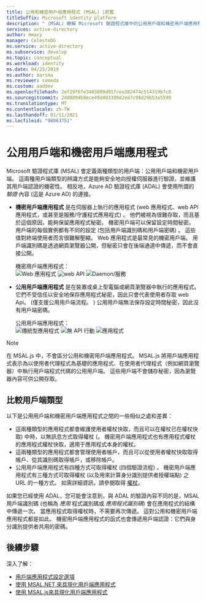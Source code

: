 ```yaml
---
title: 公用和機密用戶端應用程式 (MSAL) |蔚藍
titleSuffix: Microsoft identity platform
description: " (MSAL) 瞭解 Microsoft 驗證程式庫中的公用用戶端和機密用戶端應用程式。"
services: active-directory
author: mmacy
manager: CelesteDG
ms.service: active-directory
ms.subservice: develop
ms.topic: conceptual
ms.workload: identity
ms.date: 04/25/2019
ms.author: marsma
ms.reviewer: saeeda
ms.custom: aaddev
ms.openlocfilehash: 2ef29f6fe3403809d01fcea382474c514319b7c0
ms.sourcegitcommit: 2488894b8ece49d493399d2ed7c98d29b53a5599
ms.translationtype: MT
ms.contentlocale: zh-TW
ms.lasthandoff: 01/11/2021
ms.locfileid: "98063751"
---
```

# <a name="public-client-and-confidential-client-applications"></a>公用用戶端和機密用戶端應用程式
Microsoft 驗證程式庫 (MSAL) 會定義兩種類型的用戶端：公用用戶端和機密用戶端。 這兩種用戶端類型的辨識方式是能夠安全地向授權伺服器進行驗證，並維護其用戶端認證的機密性。 相反地，Azure AD 驗證程式庫 (ADAL) 會使用所謂的 *驗證* 內容 (這是 Azure AD) 的連接。

- **機密用戶端應用程式** 是在伺服器上執行的應用程式 (web 應用程式、web API 應用程式，或甚至是服務/守護程式應用程式) 。 他們被視為很難存取，而且基於這個原因，能夠保留應用程式秘密。 機密用戶端可以保留設定時間秘密。 用戶端的每個實例都有不同的設定 (包括用戶端識別碼和用戶端密碼) 。 這些值對終端使用者而言很難解壓縮。 Web 應用程式是最常見的機密用戶端。 用戶端識別碼是透過網頁瀏覽器公開，但秘密只會在後端通道中傳遞，而不會直接公開。

    機密用戶端應用程式： <BR>
    ![Web 應用程式 ](media/msal-client-applications/web-app.png) ![ web API ](media/msal-client-applications/web-api.png) ![ Daemon/服務](media/msal-client-applications/daemon-service.png)

- **公用用戶端應用程式** 是在裝置或桌上型電腦或網頁瀏覽器中執行的應用程式。 它們不受信任以安全地保存應用程式秘密，因此只會代表使用者存取 web Api。  (僅支援公用用戶端流程。 ) 公用用戶端無法保存設定時間秘密，因此沒有用戶端密碼。

    公用用戶端應用程式： <BR>
    ![傳統型應用程式 ](media/msal-client-applications/desktop-app.png) ![ 無 API 行動 ](media/msal-client-applications/browserless-app.png) ![ 應用程式](media/msal-client-applications/mobile-app.png)

> [!NOTE]
> 在 MSAL.js 中，不會區分公用和機密用戶端應用程式。  MSAL.js 將用戶端應用程式表示為以使用者代理程式為基礎的應用程式、在使用者代理程式（例如網頁瀏覽器）中執行用戶端程式代碼的公用用戶端。 這些用戶端不會儲存秘密，因為瀏覽器內容可供公開存取。

## <a name="comparing-the-client-types"></a>比較用戶端類型
以下是公用用戶端和機密用戶端應用程式之間的一些相似之處和差異：

- 這兩種類型的應用程式都會維護使用者權杖快取，而且可以在權杖已在權杖快取) 中時，以無訊息方式取得權杖 (。 機密用戶端應用程式也有應用程式權杖的應用程式權杖快取，適用于應用程式本身的權杖。
- 這兩種類型的應用程式都會管理使用者帳戶，而且可以從使用者權杖快取取得帳戶、從其識別碼取得帳戶，或移除帳戶。
- 公用用戶端應用程式有四種方式可取得權杖 (四個驗證流程) 。 機密用戶端應用程式有三種方式可取得權杖 (以及用來計算身分識別提供者授權端點) 之 URL 的一種方式。 如需詳細資訊，請參閱取得 [權杖](msal-acquire-cache-tokens.md)。

如果您已經使用 ADAL，您可能會注意到，與 ADAL 的驗證內容不同的是，MSAL 用戶端識別碼 (也稱為 *應用* 程式識別碼或 *應用程式識別碼*) 會在應用程式的結構中傳遞一次。 當應用程式取得權杖時，不需要再次傳遞。 這對公用和機密用戶端應用程式都是如此。 機密用戶端應用程式的函式也會傳遞用戶端認證：它們與身分識別提供者共用的密碼。

## <a name="next-steps"></a>後續步驟
深入了解：
- [用戶端應用程式設定選項](msal-client-application-configuration.md)
- [使用 MSAL.NET 來具現化用戶端應用程式](msal-net-initializing-client-applications.md)
- [使用 MSAL.js來具現化用戶端應用程式 ](msal-js-initializing-client-applications.md)
